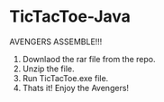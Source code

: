 # TicTacToe-Java

AVENGERS ASSEMBLE!!!

1. Downlaod the rar file from the repo.
2. Unzip the file.
3. Run TicTacToe.exe file.
4. Thats it! Enjoy the Avengers!
   

